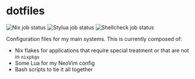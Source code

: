 # dotfiles
![Nix job status](https://github.com/louib/dotfiles/workflows/nix/badge.svg)
![Stylua job status](https://github.com/louib/dotfiles/workflows/stylua/badge.svg)
![Shellcheck job status](https://github.com/louib/dotfiles/workflows/shellcheck/badge.svg)

Configuration files for my main systems. This is currently composed of:
* Nix flakes for applications that require special treatment or that are not in `nixpkgs`
* Some Lua for my NeoVim config
* Bash scripts to tie it all together
